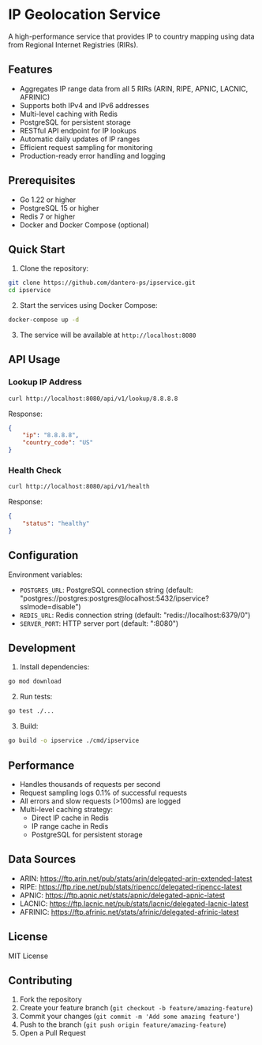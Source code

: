 # IP Geolocation Service

A high-performance service that provides IP to country mapping using data from Regional Internet Registries (RIRs).

## Features

- Aggregates IP range data from all 5 RIRs (ARIN, RIPE, APNIC, LACNIC, AFRINIC)
- Supports both IPv4 and IPv6 addresses
- Multi-level caching with Redis
- PostgreSQL for persistent storage
- RESTful API endpoint for IP lookups
- Automatic daily updates of IP ranges
- Efficient request sampling for monitoring
- Production-ready error handling and logging

## Prerequisites

- Go 1.22 or higher
- PostgreSQL 15 or higher
- Redis 7 or higher
- Docker and Docker Compose (optional)

## Quick Start

1. Clone the repository:
```bash
git clone https://github.com/dantero-ps/ipservice.git
cd ipservice
```

2. Start the services using Docker Compose:
```bash
docker-compose up -d
```

3. The service will be available at `http://localhost:8080`

## API Usage

### Lookup IP Address

```bash
curl http://localhost:8080/api/v1/lookup/8.8.8.8
```

Response:
```json
{
    "ip": "8.8.8.8",
    "country_code": "US"
}
```

### Health Check

```bash
curl http://localhost:8080/api/v1/health
```

Response:
```json
{
    "status": "healthy"
}
```

## Configuration

Environment variables:
- `POSTGRES_URL`: PostgreSQL connection string (default: "postgres://postgres:postgres@localhost:5432/ipservice?sslmode=disable")
- `REDIS_URL`: Redis connection string (default: "redis://localhost:6379/0")
- `SERVER_PORT`: HTTP server port (default: ":8080")

## Development

1. Install dependencies:
```bash
go mod download
```

2. Run tests:
```bash
go test ./...
```

3. Build:
```bash
go build -o ipservice ./cmd/ipservice
```

## Performance

- Handles thousands of requests per second
- Request sampling logs 0.1% of successful requests
- All errors and slow requests (>100ms) are logged
- Multi-level caching strategy:
  - Direct IP cache in Redis
  - IP range cache in Redis
  - PostgreSQL for persistent storage

## Data Sources

- ARIN: https://ftp.arin.net/pub/stats/arin/delegated-arin-extended-latest
- RIPE: https://ftp.ripe.net/pub/stats/ripencc/delegated-ripencc-latest
- APNIC: https://ftp.apnic.net/stats/apnic/delegated-apnic-latest
- LACNIC: https://ftp.lacnic.net/pub/stats/lacnic/delegated-lacnic-latest
- AFRINIC: https://ftp.afrinic.net/stats/afrinic/delegated-afrinic-latest

## License

MIT License

## Contributing

1. Fork the repository
2. Create your feature branch (`git checkout -b feature/amazing-feature`)
3. Commit your changes (`git commit -m 'Add some amazing feature'`)
4. Push to the branch (`git push origin feature/amazing-feature`)
5. Open a Pull Request

